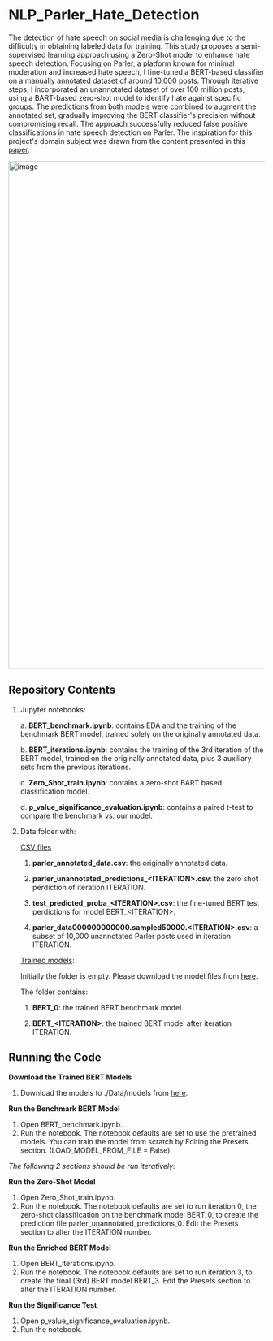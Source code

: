 # NLP_Parler_Hate_Detection


The detection of hate speech on social media is challenging due to the difficulty in obtaining labeled data for training. This study proposes a semi-supervised learning approach using a Zero-Shot model to enhance hate speech detection. Focusing on Parler, a platform known for minimal moderation and increased hate speech, I fine-tuned a BERT-based classifier on a manually annotated dataset of around 10,000 posts. Through iterative steps, I incorporated an unannotated dataset of over 100 million posts, using a BART-based zero-shot model to identify hate against specific groups. The predictions from both models were combined to augment the annotated set, gradually improving the BERT classifier's precision without compromising recall. The approach successfully reduced false positive classifications in hate speech detection on Parler. The inspiration for this project's domain subject was drawn from the content presented in this [paper](https://aclanthology.org/2022.woah-1.11/).

<img width="1000" alt="image" src="https://github.com/nts-e/NLP_Parler_Hate_Detection/assets/107881111/a0e3c6c5-f89e-4b81-97a4-7d00badc9140">


<h2>Repository Contents</h2>

1. Jupyter notebooks:

    a.  <b>BERT_benchmark.ipynb</b>:    contains EDA and the training of the benchmark BERT model, trained solely on the originally annotated data.
    
    b.  <b>BERT_iterations.ipynb</b>:   contains the training of the 3rd iteration of the BERT model, trained on the originally annotated data, plus 3 auxiliary sets from the previous iterations.
    
    c. <b>Zero_Shot_train.ipynb</b>:   contains a zero-shot BART based classification model.

    d. <b>p_value_significance_evaluation.ipynb</b>: contains a paired t-test to compare the benchmark vs. our model.

2. Data folder with:

    <ins>CSV files</ins> 
    
    1.  <b>parler_annotated_data.csv</b>:   the originally annotated data.
    
    2. <b>parler_unannotated_predictions_&lt;ITERATION&gt;.csv</b>: the zero shot perdiction of iteration ITERATION.
    
    3. <b>test_predicted_proba_&lt;ITERATION&gt;.csv</b>: the fine-tuned BERT test perdictions for model BERT_&lt;ITERATION&gt;.
    
    4. <b>parler_data000000000000.sampled50000.&lt;ITERATION&gt;.csv</b>: a subset of 10,000 unannotated Parler posts used in iteration ITERATION.

    <ins>Trained models</ins>:
    
    Initially the folder is empty. Please download the model files from [here](https://drive.google.com/drive/u/0/folders/1hefKNzJ-mUCl8FjHa1OUgqDe6z0vQ5QW).
    
    The folder contains:
    
    1.  <b>BERT_0</b>: the trained BERT benchmark model.
    
    2. <b>BERT_&lt;ITERATION&gt;</b>: the trained BERT model after iteration ITERATION.
    


<h2>Running the Code</h2>

__Download the Trained BERT Models__
1. Download the models to ./Data/models from [here](https://drive.google.com/drive/u/0/folders/1hefKNzJ-mUCl8FjHa1OUgqDe6z0vQ5QW).


__Run the Benchmark BERT Model__
1. Open BERT_benchmark.ipynb.
2. Run the notebook. The notebook defaults are set to use the pretrained models. You can train the model from scratch by Editing the Presets section. (LOAD_MODEL_FROM_FILE = False).


_The following 2 sections should be run iteratively:_

__Run the Zero-Shot Model__
1. Open Zero_Shot_train.ipynb.
2. Run the notebook. The notebook defaults are set to run iteration 0, the zero-shot classification on the benchmark model BERT_0, to create the prediction file parler_unannotated_predictions_0. Edit the Presets section to alter the ITERATION number.

__Run the Enriched BERT Model__
1. Open BERT_iterations.ipynb.
2. Run the notebook. The notebook defaults are set to run iteration 3, to create the final (3rd) BERT model BERT_3. Edit the Presets section to alter the ITERATION number.



__Run the Significance Test__
1. Open p_value_significance_evaluation.ipynb.
2. Run the notebook.    
